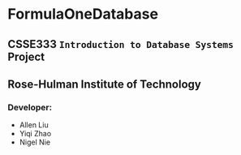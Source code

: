 # FormulaOneDatabase
## CSSE333 `Introduction to Database Systems` Project
## Rose-Hulman Institute of Technology
### Developer:
- Allen Liu
- Yiqi Zhao
- Nigel Nie

